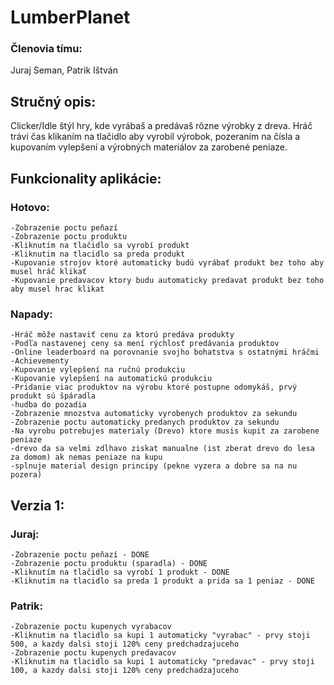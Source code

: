 # LumberPlanet
### Členovia tímu: 
Juraj Seman, Patrik Ištván

## Stručný opis: 
Clicker/Idle štýl hry, kde vyrábaš a predávaš rôzne výrobky z dreva. Hráč trávi čas klikaním na tlačidlo aby vyrobil výrobok, pozeraním na čísla a kupovaním vylepšení a výrobných materiálov za zarobené peniaze.

## Funkcionality aplikácie:
### Hotovo:
    -Zobrazenie poctu peňazí
    -Zobrazenie poctu produktu
    -Kliknutím na tlačidlo sa vyrobí produkt
    -Kliknutim na tlacidlo sa preda produkt
    -Kupovanie strojov ktoré automaticky budú vyrábať produkt bez toho aby musel hráč klikať
    -Kupovanie predavacov ktory budu automaticky predavat produkt bez toho aby musel hrac klikat
### Napady:
    -Hráč môže nastaviť cenu za ktorú predáva produkty
    -Podľa nastavenej ceny sa mení rýchlosť predávania produktov
    -Online leaderboard na porovnanie svojho bohatstva s ostatnými hráčmi
    -Achievementy
    -Kupovanie vylepšení na ručnú produkciu
    -Kupovanie vylepšení na automatickú produkciu
    -Pridanie viac produktov na výrobu ktoré postupne odomykáš, prvý produkt sú špáradla
    -hudba do pozadia
    -Zobrazenie mnozstva automaticky vyrobenych produktov za sekundu
    -Zobrazenie poctu automaticky predanych produktov za sekundu
    -Na vyrobu potrebujes materialy (Drevo) ktore musis kupit za zarobene peniaze 
    -drevo da sa velmi zdlhavo ziskat manualne (ist zberat drevo do lesa za domom) ak nemas peniaze na kupu 
    -splnuje material design principy (pekne vyzera a dobre sa na nu pozera)
## Verzia 1:
### Juraj:
    -Zobrazenie poctu peňazí - DONE
    -Zobrazenie poctu produktu (sparadla) - DONE
    -Kliknutím na tlačidlo sa vyrobí 1 produkt - DONE
    -Kliknutim na tlacidlo sa preda 1 produkt a prida sa 1 peniaz - DONE
### Patrik:
    -Zobrazenie poctu kupenych vyrabacov
    -Kliknutim na tlacidlo sa kupi 1 automaticky "vyrabac" - prvy stoji 500, a kazdy dalsi stoji 120% ceny predchadzajuceho
    -Zobrazenie poctu kupenych predavacov
    -Kliknutim na tlacidlo sa kupi 1 automaticky "predavac" - prvy stoji 100, a kazdy dalsi stoji 120% ceny predchadzajuceho
